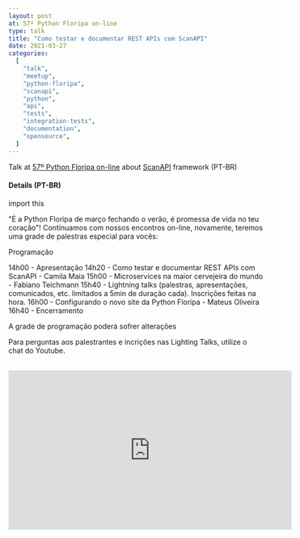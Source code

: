 ```yaml
---
layout: post
at: 57º Python Floripa on-line
type: talk
title: "Como testar e documentar REST APIs com ScanAPI"
date: 2021-03-27
categories:
  [
    "talk",
    "meetup",
    "python-floripa",
    "scanapi",
    "python",
    "api",
    "tests",
    "integration-tests",
    "documentation",
    "opensource",
  ]
---
```


Talk at [57º Python Floripa on-line](https://www.meetup.com/Floripa-Python-Meetup/events/276866977/) about [ScanAPI](https://scanapi.dev) framework (PT-BR)

#### Details (PT-BR)

import this

"É a Python Floripa de março fechando o verão, é promessa de vida no teu coração"! Continuamos com nossos encontros on-line, novamente, teremos uma grade de palestras especial para vocês:

Programação

14h00 - Apresentação
14h20 - Como testar e documentar REST APIs com ScanAPI - Camila Maia
15h00 - Microservices na maior cervejeira do mundo - Fabiano Teichmann
15h40 - Lightning talks (palestras, apresentações, comunicados, etc. limitados a 5min de duração cada). Inscrições feitas na hora.
16h00 - Configurando o novo site da Python Floripa - Mateus Oliveira
16h40 - Encerramento

A grade de programação poderá sofrer alterações

Para perguntas aos palestrantes e incrições nas Lighting Talks, utilize o chat do Youtube.

<br>

<iframe width="560" height="315" src="https://www.youtube.com/embed/_78stm2WpYM?start=1178" title="YouTube video player" frameborder="0" allow="accelerometer; autoplay; clipboard-write; encrypted-media; gyroscope; picture-in-picture" allowfullscreen></iframe>

<br>

<script async class="speakerdeck-embed" data-id="01a1e605e3794afab37e779288619854" data-ratio="1.77777777777778" src="//speakerdeck.com/assets/embed.js"></script>
